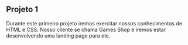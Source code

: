 ## Projeto 1
Durante este primeiro projeto iremos exercitar nossos conhecimentos de HTML e CSS.
Nosso cliente se chama Games Shop e iremos estar desenvolvendo uma landing page para ele.
